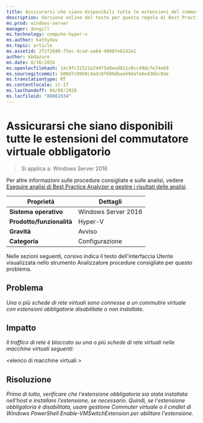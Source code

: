 ```yaml
---
title: Assicurarsi che siano disponibili tutte le estensioni del commutatore virtuale obbligatorio
description: Versione online del testo per questa regola di Best Practices Analyzer.
ms.prod: windows-server
manager: dongill
ms.technology: compute-hyper-v
ms.author: kathydav
ms.topic: article
ms.assetid: 2f2f2698-f5ec-4cad-aa64-d6987e8142a1
author: kbdazure
ms.date: 8/16/2016
ms.openlocfilehash: 14c9fc31521a7d4f5e0eed821c0cc49dcfe74e69
ms.sourcegitcommit: b00d7c8968c4adc8f699dbee694afe6ed36bc9de
ms.translationtype: MT
ms.contentlocale: it-IT
ms.lasthandoff: 04/08/2020
ms.locfileid: "80861934"
---
```

# <a name="ensure-that-all-mandatory-virtual-switch-extensions-are-available"></a>Assicurarsi che siano disponibili tutte le estensioni del commutatore virtuale obbligatorio

>Si applica a: Windows Server 2016

Per altre informazioni sulle procedure consigliate e sulle analisi, vedere [Eseguire analisi di Best Practice Analyzer e gestire i risultati delle analisi](https://go.microsoft.com/fwlink/p/?LinkID=223177).  
  
|Proprietà|Dettagli|  
|-|-|  
|**Sistema operativo**|Windows Server 2016|  
|**Prodotto/funzionalità**|Hyper-V|  
|**Gravità**|Avviso|  
|**Categoria**|Configurazione|  
  
Nelle sezioni seguenti, corsivo indica il testo dell'interfaccia Utente visualizzata nello strumento Analizzatore procedure consigliate per questo problema.  
  
## <a name="issue"></a>Problema  
*Una o più schede di rete virtuali sono connesse a un commutire virtuale con estensioni obbligatorie disabilitate o non installate.*  
  
## <a name="impact"></a>Impatto  
*Il traffico di rete è bloccato su una o più schede di rete virtuali nelle macchine virtuali seguenti:*  
  
\<elenco di macchine virtuali >  
  
## <a name="resolution"></a>Risoluzione  
*Prima di tutto, verificare che l'estensione obbligatoria sia stata installata nell'host e installare l'estensione, se necessario. Quindi, se l'estensione obbligatoria è disabilitata, usare gestione Commuter virtuale o il cmdlet di Windows PowerShell Enable-VMSwitchExtension per abilitare l'estensione.*  
  


